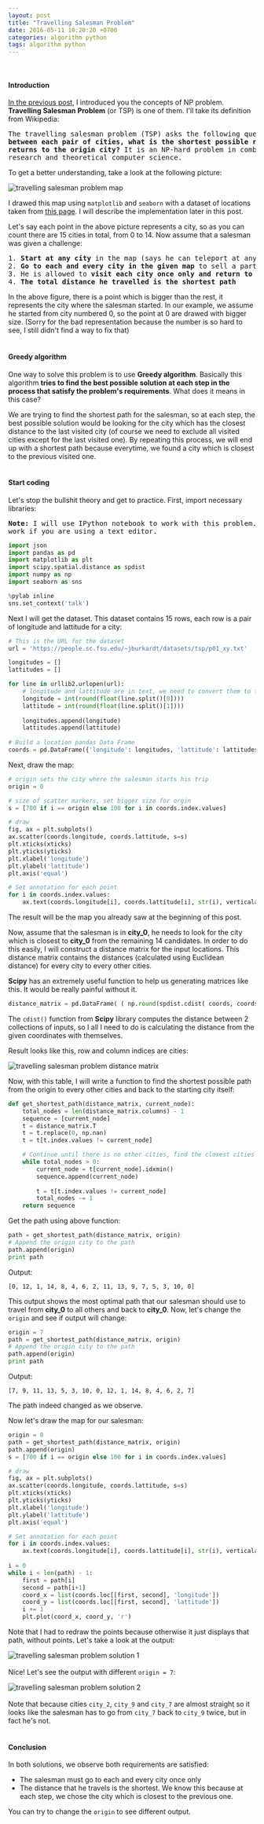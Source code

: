 ```yaml
---
layout: post
title: "Travelling Salesman Problem"
date: 2016-05-11 10:20:20 +0700
categories: algorithm python
tags: algorithm python
---
```

<br>

#### Introduction

[In the previous post](http://hoanvu.github.io/2016/05/np-problems), I introduced you the concepts of NP problem. **Travelling Salesman Problem** (or TSP) is one of them. I'll take its definition from Wikipedia:

<pre>
The travelling salesman problem (TSP) asks the following question: <strong>Given a list of cities and the distances 
between each pair of cities, what is the shortest possible route that visits each city exactly once and 
returns to the origin city?</strong> It is an NP-hard problem in combinatorial optimization, important in operations 
research and theoretical computer science.
</pre>

To get a better understanding, take a look at the following picture:

![travelling salesman problem map](http://127.0.0.1:4000/images/posts/tsp_map.jpg)

I drawed this map using `matplotlib` and `seaborn` with a dataset of locations taken from [this page](https://people.sc.fsu.edu/~jburkardt/datasets/tsp/tsp.html). I will describe the implementation later in this post.

Let's say each point in the above picture represents a city, so as you can count there are 15 cities in total, from 0 to 14. Now assume that a salesman was given a challenge: 

<pre>
1. <strong>Start at any city</strong> in the map (says he can teleport at any city at the start of the process)
2. <strong>Go to each and every city in the given map</strong> to sell a particular mystery product
3. He is allowed to <strong>visit each city once only and return to the same city he started</strong>
4. <strong>The total distance he travelled is the shortest path</strong>
</pre>

In the above figure, there is a point which is bigger than the rest, it represents the city where the salesman started. In our example, we assume he started from city numbered 0, so the point at 0 are drawed with bigger size. (Sorry for the bad representation because the number is so hard to see, I still didn't find a way to fix that)
<br><br>

#### Greedy algorithm

One way to solve this problem is to use **Greedy algorithm**. Basically this algorithm **tries to find the best possible solution at each step in the process that satisfy the problem's requirements**. What does it means in this case?

We are trying to find the shortest path for the salesman, so at each step, the best possible solution would be looking for the city which has the closest distance to the last visited city (of course we need to exclude all visited cities except for the last visited one). By repeating this process, we will end up with a shortest path because everytime, we found a city which is closest to the previous visited one.
<br><br>

#### Start coding

Let's stop the bullshit theory and get to practice. First, import necessary libraries:

<pre>
<strong>Note:</strong> I will use IPython notebook to work with this problem. So please remember that some commands may not 
work if you are using a text editor.
</pre>

```python
import json
import pandas as pd
import matplotlib as plt
import scipy.spatial.distance as spdist
import numpy as np
import seaborn as sns

%pylab inline
sns.set_context('talk')
```

Next I will get the dataset. This dataset contains 15 rows, each row is a pair of longitude and lattitude for a city:

```python
# This is the URL for the dataset
url = 'https://people.sc.fsu.edu/~jburkardt/datasets/tsp/p01_xy.txt'

longitudes = []
lattitudes = []

for line in urllib2.urlopen(url):
    # longitude and lattitude are in text, we need to convert them to float, round and convert to integer
    longitude = int(round(float(line.split()[0])))
    lattitude = int(round(float(line.split()[1])))
    
    longitudes.append(longitude)
    lattitudes.append(lattitude)
    
# Build a location pandas Data Frame 
coords = pd.DataFrame({'longitude': longitudes, 'lattitude': lattitudes})
```

Next, draw the map:

```python
# origin sets the city where the salesman starts his trip
origin = 0

# size of scatter markers, set bigger size for orgin
s = [700 if i == origin else 100 for i in coords.index.values]

# draw 
fig, ax = plt.subplots()
ax.scatter(coords.longitude, coords.lattitude, s=s) 
plt.xticks(xticks)
plt.yticks(yticks)
plt.xlabel('longitude')
plt.ylabel('lattitude')
plt.axis('equal')

# Set annotation for each point
for i in coords.index.values:
    ax.text(coords.longitude[i], coords.lattitude[i], str(i), verticalalignment='bottom')
```

The result will be the map you already saw at the beginning of this post.

Now, assume that the salesman is in **city_0**, he needs to look for the city which is closest to **city_0** from the remaining 14 candidates. In order to do this easily, I will construct a distance matrix for the input locations. This distance matrix contains the distances (calculated using Euclidean distance) for every city to every other cities. 

**Scipy** has an extremely useful function to help us generating matrices like this. It would be really painful without it.

```python
distance_matrix = pd.DataFrame( ( np.round(spdist.cdist( coords, coords, 'euclidean' ), decimals=3 ) ) )
```

The `cdist()` function from **Scipy** library computes the distance between 2 collections of inputs, so I all I need to do is calculating the distance from the given coordinates with themselves.

Result looks like this, row and column indices are cities:

![travelling salesman problem distance matrix](http://127.0.0.1:4000/images/posts/distance_matrix.jpg)

Now, with this table, I will write a function to find the shortest possible path from the origin to every other cities and back to the starting city itself:

```python
def get_shortest_path(distance_matrix, current_node):
    total_nodes = len(distance_matrix.columns) - 1
    sequence = [current_node]
    t = distance_matrix.T
    t = t.replace(0, np.nan)
    t = t[t.index.values != current_node]

    # Continue until there is no other cities, find the closest cities and add it to the path
    while total_nodes > 0:
        current_node = t[current_node].idxmin()
        sequence.append(current_node)
        
        t = t[t.index.values != current_node]
        total_nodes -= 1
    return sequence
```

Get the path using above function:

```python
path = get_shortest_path(distance_matrix, origin)
# Append the origin city to the path
path.append(origin)
print path
```

Output: 

```
[0, 12, 1, 14, 8, 4, 6, 2, 11, 13, 9, 7, 5, 3, 10, 0]
```

This output shows the most optimal path that our salesman should use to travel from **city_0** to all others and back to **city_0**. Now, let's change the `origin` and see if output will change:

```python
origin = 7
path = get_shortest_path(distance_matrix, origin)
# Append the origin city to the path
path.append(origin)
print path
```

Output: 

```
[7, 9, 11, 13, 5, 3, 10, 0, 12, 1, 14, 8, 4, 6, 2, 7]
```

The path indeed changed as we observe.

Now let's draw the map for our salesman:

```python
origin = 0
path = get_shortest_path(distance_matrix, origin)
path.append(origin)
s = [700 if i == origin else 100 for i in coords.index.values]

# draw 
fig, ax = plt.subplots()
ax.scatter(coords.longitude, coords.lattitude, s=s) 
plt.xticks(xticks)
plt.yticks(yticks)
plt.xlabel('longitude')
plt.ylabel('lattitude')
plt.axis('equal')

# Set annotation for each point
for i in coords.index.values:
    ax.text(coords.longitude[i], coords.lattitude[i], str(i), verticalalignment='bottom')
    
i = 0
while i < len(path) - 1:
    first = path[i]
    second = path[i+1]
    coord_x = list(coords.loc[[first, second], 'longitude'])
    coord_y = list(coords.loc[[first, second], 'lattitude'])
    i += 1
    plt.plot(coord_x, coord_y, 'r')   
```

Note that I had to redraw the points because otherwise it just displays that path, without points. Let's take a look at the output:

![travelling salesman problem solution 1](http://127.0.0.1:4000/images/posts/tsp_solution1.jpg)
<br><br>
Nice! Let's see the output with different `origin = 7`:

![travelling salesman problem solution 2](http://127.0.0.1:4000/images/posts/tsp_solution2.jpg)
<br><br>
Note that because cities `city_2`, `city_9` and `city_7` are almost straight so it looks like the salesman has to go from `city_7` back to `city_9` twice, but in fact he's not.
<br><br>

#### Conclusion
In both solutions, we observe both requirements are satisfied:

+ The salesman must go to each and every city once only
+ The distance that he travels is the shortest. We know this because at each step, we chose the city which is closest to the previous one.

You can try to change the `origin` to see different output.